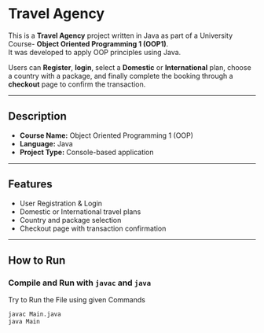 # Travel Agency

This is a **Travel Agency** project written in Java as part of a University Course-  **Object Oriented Programming 1 (OOP1)**.  
It was developed to apply OOP principles using Java.  

Users can **Register**, **login**, select a **Domestic** or **International** plan, choose a country with a package, and finally complete the booking through a **checkout** page to confirm the transaction.

---

## Description
- **Course Name:** Object Oriented Programming 1 (OOP)  
- **Language:** Java  
- **Project Type:** Console-based application  

---

## Features
- User Registration & Login  
- Domestic or International travel plans  
- Country and package selection  
- Checkout page with transaction confirmation  

---

##  How to Run

###  Compile and Run with `javac` and `java`
Try to Run the File using given Commands
```bash
javac Main.java
java Main
